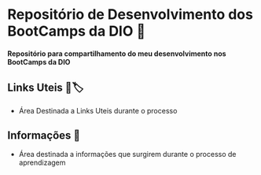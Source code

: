 # Repositório de Desenvolvimento dos BootCamps da DIO 🧠

#### Repositório para compartilhamento do meu desenvolvimento nos BootCamps da DIO



## Links Uteis 🐾🏷

- Área Destinada a Links Uteis durante o processo

## Informações 💾

-  Área destinada a informações que surgirem durante o processo de aprendizagem

